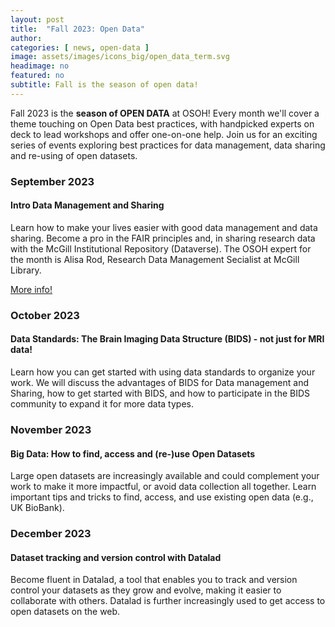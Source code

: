 ```yaml
---
layout: post
title:  "Fall 2023: Open Data"
author: 
categories: [ news, open-data ]
image: assets/images/icons_big/open_data_term.svg
headimage: no
featured: no
subtitle: Fall is the season of open data!
---
```


Fall 2023 is the **season of OPEN DATA** at OSOH! Every month we'll cover a theme touching on Open Data best practices, with handpicked experts on deck to lead workshops and offer one-on-one help. Join us for an exciting series of events exploring best practices for data management, data sharing and re-using of open datasets.

### September 2023
#### Intro Data Management and Sharing
Learn how to make your lives easier with good data management and data sharing. Become a pro in the FAIR principles 
and, in sharing research data with the McGill Institutional Repository (Dataverse). The OSOH expert for the month is Alisa Rod, Research Data Management 
Secialist at McGill Library.
<div class="d-flex justify-content-center">
  <a href="{{site.baseurl}}/september-open-data" class="btn btn-dark text-light px-5 btn-lg"
    style="background-color:rgb(255, 255, 255, .2)">More info!</a>
</div>

### October 2023
#### Data Standards: The Brain Imaging Data Structure (BIDS) - not just for MRI data!
Learn how you can get started with using data standards to organize your work. We will discuss the advantages of BIDS 
for Data management and Sharing, how to get started with BIDS, and how to participate in the BIDS community to expand 
it for more data types. 

### November 2023
#### Big Data: How to find, access and (re-)use Open Datasets
Large open datasets are increasingly available and could complement your work to make it more impactful, or avoid 
data collection all together. Learn important tips and tricks to find, access, and use existing open data 
(e.g., UK BioBank).

### December 2023
#### Dataset tracking and version control with Datalad
Become fluent in Datalad, a tool that enables you to track and version control your datasets as they grow 
and evolve, making it easier to collaborate with others. Datalad is further increasingly used to get access to open 
datasets on the web. 
